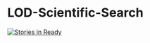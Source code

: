 # LOD-Scientific-Search

[![Stories in Ready](https://badge.waffle.io/IPMITMO/LOD-Scientific-Search.png?label=ready&title=Ready)](http://waffle.io/IPMITMO/LOD-Scientific-Search)
